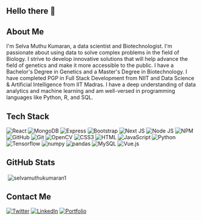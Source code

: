   ## Hello there 👋
  
  
  ## About Me 
  
I'm Selva Muthu Kumaran, a data scientist and Biotechnologist. I'm passionate about using data to solve complex problems in the field of Biology. I strive to develop innovative solutions that will help advance the field of genetics and make it more accessible to the public. I have a Bachelor's Degree in Genetics and a Master's Degree in Biotechnology. I have completed PGP in Full Stack Development from NIIT and Data Science & Artificial Intelligence from IIT Madras. I have a deep understanding of data analytics and machine learning and am well-versed in programming languages like Python, R, and SQL.

## Tech Stack 
![React](https://img.shields.io/badge/React-20232A?style=for-the-badge&logo=react&logoColor=61DAFB)
![MongoDB](https://img.shields.io/badge/MongoDB-4EA94B?style=for-the-badge&logo=mongodb&logoColor=white)
![Express](https://img.shields.io/badge/Express.js-000000?style=for-the-badge&logo=express&logoColor=white)
![Bootstrap](https://img.shields.io/badge/Bootstrap-563D7C?style=for-the-badge&logo=bootstrap&logoColor=white)
![Next JS](https://img.shields.io/badge/next.js-000000?style=for-the-badge&logo=nextdotjs&logoColor=white)
![Node JS](https://img.shields.io/badge/Node.js-339933?style=for-the-badge&logo=nodedotjs&logoColor=white)
![NPM](https://img.shields.io/badge/npm-CB3837?style=for-the-badge&logo=npm&logoColor=white)
![GitHub](https://img.shields.io/badge/GitHub-100000?style=for-the-badge&logo=github&logoColor=white)
![Git](https://img.shields.io/badge/git-%23F05033.svg?style=for-the-badge&logo=git&logoColor=white)
![OpenCV](https://img.shields.io/badge/OpenCV-27338e?style=for-the-badge&logo=OpenCV&logoColor=white)
![CSS3](https://img.shields.io/badge/CSS3-1572B6?style=for-the-badge&logo=css3&logoColor=white)
![HTML](https://img.shields.io/badge/HTML5-E34F26?style=for-the-badge&logo=html5&logoColor=white)
![JavaScript](https://img.shields.io/badge/JavaScript-323330?style=for-the-badge&logo=javascript&logoColor=F7DF1E)
![Python](https://img.shields.io/badge/Python-FFD43B?style=for-the-badge&logo=python&logoColor=blue)
![Tensorflow](https://img.shields.io/badge/TensorFlow-FF6F00?style=for-the-badge&logo=TensorFlow&logoColor=white)
![numpy](https://img.shields.io/badge/Numpy-777BB4?style=for-the-badge&logo=numpy&logoColor=white)
![pandas](https://img.shields.io/badge/Pandas-2C2D72?style=for-the-badge&logo=pandas&logoColor=white)
![MySQL](https://img.shields.io/badge/MySQL-005C84?style=for-the-badge&logo=mysql&logoColor=white)
![Vue.js](https://img.shields.io/badge/vuejs-%2335495e.svg?style=for-the-badge&logo=vuedotjs&logoColor=%234FC08D)

## GitHub Stats
<p>&nbsp;<img align="center" src="https://github-readme-stats.vercel.app/api?username=selvamuthukumaran1&show_icons=true&locale=en" alt="selvamuthukumaran1" /></p>

## Contact Me
[![Twitter](https://img.shields.io/badge/Twitter-1DA1F2?style=for-the-badge&logo=twitter&logoColor=white)](https://twitter.com/iamsmk48)
[![LinkedIn](https://img.shields.io/badge/LinkedIn-0077B5?style=for-the-badge&logo=linkedin&logoColor=white)](https://www.linkedin.com/in/selva-muthu-kumaran/)
[![Portfolio](https://img.shields.io/badge/Portfolio-1DA1F2?style=for-the-badge&logo=website&logoColor=white)](#)
